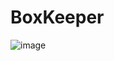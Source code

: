 # BoxKeeper
![image](https://github.com/SoftyChoo/BoxKeeper/assets/132810978/ae43892e-96c4-4296-82d2-217f501f34d8)
